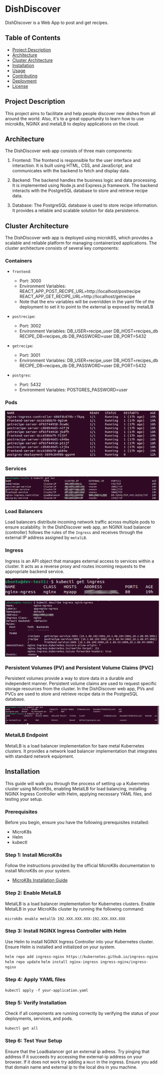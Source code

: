 # DishDiscover

DishDiscover is a Web App to post and get recipes. 

## Table of Contents

- [Project Description](#project-description)
- [Architecture](#architecture)
- [Cluster Architecture](#cluster-architecture)
- [Installation](#installation)
- [Usage](#usage)
- [Contributing](#contributing)
- [Deployment](#deployment)
- [License](#license)

## Project Description

This project aims to facilitate and help people discover new dishes from all around the world. Also, it's to a great oppurtunity to learn how to use microk8s, NGINX and metalLB to deploy applications on the cloud. 

## Architecture

The DishDiscover web app consists of three main components:

1. Frontend: The frontend is responsible for the user interface and interaction. It is built using HTML, CSS, and JavaScript, and communicates with the backend to fetch and display data.

2. Backend: The backend handles the business logic and data processing. It is implemented using Node.js and Express.js framework. The backend interacts with the PostgreSQL database to store and retrieve recipe data.

3. Database: The PostgreSQL database is used to store recipe information. It provides a reliable and scalable solution for data persistence.

## Cluster Architecture

The DishDiscover web app is deployed using microk8S, which provides a scalable and reliable platform for managing containerized applications. The cluster architecture consists of several key components:

### Containers

  - `frontend`:
    - Port: 3000
    - Environment Variables: REACT_APP_POST_RECIPE_URL=http://localhost/postrecipe  REACT_APP_GET_RECIPE_URL=http://localhost/getrecipe
    - Note that the env variables will be overridden in the yaml file of the deployment to set it to point to the external ip exposed by metalLB
  - `postrecipe`:
    - Port: 3002
    - Environment Variables: DB_USER=recipe_user DB_HOST=recipes_db RECIPE_DB=recipes_db DB_PASSWORD=user DB_PORT=5432
 
  - `getrecipe`:
    - Port: 3001
    - Environment Variables: DB_USER=recipe_user DB_HOST=recipes_db RECIPE_DB=recipes_db DB_PASSWORD=user DB_PORT=5432
 
  - `postgres`:
    - Port: 5432
    - Environment Variables: POSTGRES_PASSWORD=user
 


### Pods

![alt text](<Images/Screenshot from 2024-02-24 12-15-34.png>)


### Services

![alt text](<Images/Screenshot from 2024-02-24 12-20-56.png>)

### Load Balancers

Load balancers distribute incoming network traffic across multiple pods to ensure scalability. In the DishDiscover web app, an NGINX load balancer (controller) follows the rules of the `Ingress` and receives through the external IP address assigned by `metalLB`.

### Ingress

Ingress is an API object that manages external access to services within a cluster. It acts as a reverse proxy and routes incoming requests to the appropriate backend service.

![alt text](<Images/Screenshot from 2024-02-24 12-30-36.png>)

![alt text](<Images/Screenshot from 2024-02-24 12-33-44.png>)

### Persistent Volumes (PV) and Persistent Volume Claims (PVC)

Persistent volumes provide a way to store data in a durable and independent manner. Persistent volume claims are used to request specific storage resources from the cluster. In the DishDiscover web app, PVs and PVCs are used to store and retrieve recipe data in the PostgreSQL database.

![alt text](<Images/Screenshot from 2024-02-24 12-36-30.png>)

### MetalLB Endpoint

MetalLB is a load balancer implementation for bare metal Kubernetes clusters. It provides a network load balancer implementation that integrates with standard network equipment.


## Installation

This guide will walk you through the process of setting up a Kubernetes cluster using MicroK8s, enabling MetalLB for load balancing, installing NGINX Ingress Controller with Helm, applying necessary YAML files, and testing your setup.

### Prerequisites

Before you begin, ensure you have the following prerequisites installed:

- MicroK8s
- Helm
- kubectl

### Step 1: Install MicroK8s

Follow the instructions provided by the official MicroK8s documentation to install MicroK8s on your system.

- [MicroK8s Installation Guide](https://microk8s.io/docs)

### Step 2: Enable MetalLB

MetalLB is a load balancer implementation for Kubernetes clusters. Enable MetalLB in your MicroK8s cluster by running the following command:


```microk8s enable metallb 192.XXX.XXX.XXX-192.XXX.XXX.XXX```

### Step 3: Install NGINX Ingress Controller with Helm

Use Helm to install NGINX Ingress Controller into your Kubernetes cluster. Ensure Helm is installed and initialized on your system.

```helm repo add ingress-nginx https://kubernetes.github.io/ingress-nginx```
```helm repo update```
```helm install nginx-ingress ingress-nginx/ingress-nginx```



### Step 4: Apply YAML files

```kubectl apply -f your-application.yaml```

### Step 5: Verify Installation

Check if all components are running correctly by verifying the status of your deployments, services, and pods.

```kubectl get all```

### Step 6: Test Your Setup

Ensure that the Loadbalancer got an external ip adress. Try pinging that address if it succeeds try accessing the external-ip address on your browser. If it does not work try adding a `Host` in the ingress. Ensure you add that domain name and external ip to the local dns in you machine.




